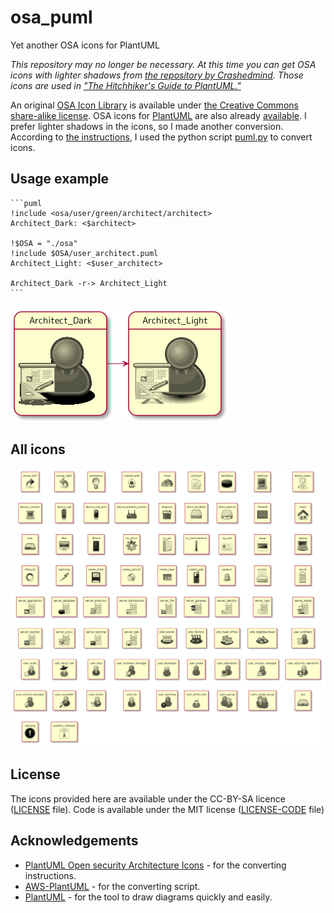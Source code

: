 # osa_puml
Yet another OSA icons for PlantUML

<em>This repository may no longer be necessary. At this time you can get OSA icons with lighter shadows from [the repository by Crashedmind](https://github.com/Crashedmind/PlantUML-opensecurityarchitecture2-icons). Those icons are used in ["The Hitchhiker's Guide to PlantUML."](https://crashedmind.github.io/PlantUMLHitchhikersGuide/)
</em>

An original [OSA Icon Library](https://www.opensecurityarchitecture.org/cms/library/icon-library) is available under [the Creative Commons share-alike license](https://www.opensecurityarchitecture.org/cms/about/license-terms). OSA icons for [PlantUML](https://github.com/plantuml/plantuml) are also already [available](https://github.com/Crashedmind/PlantUML-opensecurityarchitecture-icons). I prefer lighter shadows in the icons, so I made another conversion. According to [the instructions](https://github.com/Crashedmind/PlantUML-opensecurityarchitecture-icons/blob/master/README.md), I used the python script [puml.py](https://github.com/milo-minderbinder/AWS-PlantUML/blob/master/puml.py) to convert icons.


## Usage example
    ```puml
    !include <osa/user/green/architect/architect>
    Architect_Dark: <$architect>

    !$OSA = "./osa"
    !include $OSA/user_architect.puml
    Architect_Light: <$user_architect>

    Architect_Dark -r-> Architect_Light
    ```

![architect](architect.png)

## All icons
![icons](icons.png)

## License
The icons provided here are available under the CC-BY-SA licence ([LICENSE](./LICENSE) file). Code is available under the MIT license ([LICENSE-CODE](./LICENSE-CODE) file)

## Acknowledgements
* [PlantUML Open security Architecture Icons](https://github.com/Crashedmind/PlantUML-opensecurityarchitecture-icons) - for the converting instructions.
* [AWS-PlantUML](https://github.com/milo-minderbinder/AWS-PlantUML) - for the converting script.
* [PlantUML](https://github.com/plantuml/plantuml) - for the tool to draw diagrams quickly and easily.
